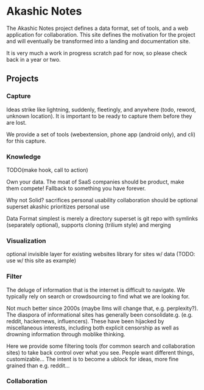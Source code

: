 # Akashic Notes

The Akashic Notes project defines a data format, set of tools, and a web application for collaboration. This site defines the motivation for the project and will eventually be transformed into a landing and documentation site.

It is very much a work in progress scratch pad for now, so please check back in a year or two.

## Projects


### Capture

Ideas strike like lightning, suddenly, fleetingly, and anywhere (todo, reword, unknown location). It is important to be ready to capture them before they are lost.

We provide a set of tools (webextension, phone app (android only), and cli) for this capture.


### Knowledge


TODO(make hook, call to action)


Own your data.
  The moat of SaaS companies should be product, make them compete!
  Fallback to something you have forever.
  

Why not Solid?
	sacrifices personal usability
		collaboration should be optional superset
	akashic prioritizes personal use


Data Format
simplest is merely a directory
superset is git repo with symlinks (separately optional), supports cloning (trilium style) and merging




### Visualization

optional invisible layer for existing websites
library for sites w/ data (TODO: use w/ this site as example)


### Filter


The deluge of information that is the internet is difficult to navigate. We typically rely on search or crowdsourcing to find what we are looking for.

Not much better since 2000s (maybe llms will change that, e.g. perplexity?). The diaspora of informational sites has generally been consolidate.g. (e.g. reddit, hackernews, influencers). These have been hijacked by miscellaneous interests, including both explicit censorship as well as drowning information through moblike thinking.

Here we provide some filtering tools (for common search and collaboration sites) to take back control over what you see.
People want different things, customizable...
The intent is to become a ublock for ideas, more fine grained than e.g. reddit...


### Collaboration

